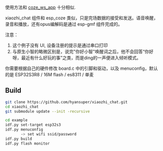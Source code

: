 使用方法和 [coze_ws_app](https://github.com/espressif/esp-adf/tree/master/examples/ai_agent/coze_ws_app) 十分相似.

xiaozhi_chat 组件和 esp_coze 类似，只是完场数据的接受和发送。语音唤醒，录音和播放，还有opus编解码是通过 esp-gmf 组件完成的。

注意：
1. 这个例子没有 UI, 设备注册的提示是通过串口打印
1. 与原生小智的略微区别是，说完"你好小智"唤醒词之后，他不会回答“你好呀，最近有什么好玩的事”之类，而是ding的一声便进入倾听模式。

你需要根据自己的硬件修改 board.c 中的引脚和驱动，以及 menuconfig，默认的是 ESP32S3R8 / 16M flash / es8311 / 单麦

## Build

```sh
git clone https://github.com/hyansuper/xiaozhi_chat.git
cd xiaozhi_chat
git submodule update --init -recursive

cd example
idf.py set-target esp32s3
idf.py menuconfig
       -> set wifi ssid/password
idf.py build
idf.py flash monitor
```